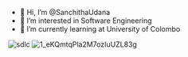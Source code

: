 - 👋 Hi, I’m @SanchithaUdana
- 👀 I’m interested in Software Engineering
- 🌱 I’m currently learning at University of Colombo


![sdlc](https://user-images.githubusercontent.com/109952575/208307954-a82c981a-4798-4895-aff8-060a7e01719e.gif)
![1_eKQmtqPla2M7ozIuUZL83g](https://user-images.githubusercontent.com/109952575/208308065-e524dc16-b9dc-495c-9780-fc5d690ee7cf.gif)


<!---
SanchithaUdana/SanchithaUdana is a ✨ special ✨ repository because its `README.md` (this file) appears on your GitHub profile.
You can click the Preview link to take a look at your changes.
--->
